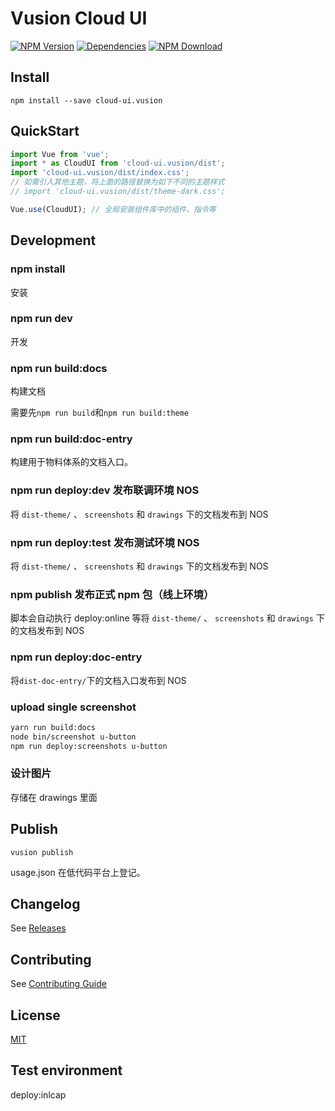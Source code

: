 # Vusion Cloud UI

[![NPM Version][npm-img]][npm-url]
[![Dependencies][david-img]][david-url]
[![NPM Download][download-img]][download-url]

[npm-img]: http://img.shields.io/npm/v/cloud-ui.vusion.svg?style=flat-square
[npm-url]: http://npmjs.org/package/cloud-ui.vusion
[david-img]: http://img.shields.io/david/vusion/cloud-ui.svg?style=flat-square
[david-url]: https://david-dm.org/vusion/cloud-ui
[download-img]: https://img.shields.io/npm/dm/cloud-ui.vusion.svg?style=flat-square
[download-url]: https://npmjs.org/package/cloud-ui.vusion

## Install
``` shell
npm install --save cloud-ui.vusion
```

## QuickStart

``` javascript
import Vue from 'vue';
import * as CloudUI from 'cloud-ui.vusion/dist';
import 'cloud-ui.vusion/dist/index.css';
// 如需引入其他主题，将上面的路径替换为如下不同的主题样式
// import 'cloud-ui.vusion/dist/theme-dark.css';

Vue.use(CloudUI); // 全局安装组件库中的组件、指令等
```

## Development

### npm install

安装

### npm run dev

开发

### npm run build:docs

构建文档

需要先`npm run build`和`npm run build:theme`

### npm run build:doc-entry

构建用于物料体系的文档入口。

### npm run deploy:dev 发布联调环境 NOS

将 `dist-theme/` 、 `screenshots` 和 `drawings` 下的文档发布到 NOS

### npm run deploy:test 发布测试环境 NOS

将 `dist-theme/` 、 `screenshots` 和 `drawings` 下的文档发布到 NOS

### npm publish 发布正式 npm 包（线上环境）

脚本会自动执行 deploy:online 等将 `dist-theme/` 、 `screenshots` 和 `drawings` 下的文档发布到 NOS

### npm run deploy:doc-entry

将`dist-doc-entry/`下的文档入口发布到 NOS

### upload single screenshot

```sh
yarn run build:docs
node bin/screenshot u-button
npm run deploy:screenshots u-button
```

### 设计图片

存储在 drawings 里面

## Publish

```
vusion publish
```

usage.json 在低代码平台上登记。

## Changelog

See [Releases](https://github.com/vusion/cloud-ui/releases)

## Contributing

See [Contributing Guide](https://github.com/vusion/DOCUMENTATION/issues/8)

## License

[MIT](LICENSE)

## Test environment

deploy:inlcap
